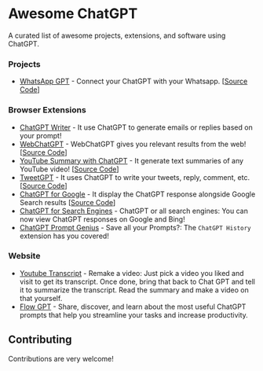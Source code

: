 # Awesome ChatGPT
A curated list of awesome projects, extensions, and software using ChatGPT.

### Projects
- [WhatsApp GPT](https://github.com/danielgross/whatsapp-gpt) - Connect your ChatGPT with your Whatsapp. [[Source Code](https://github.com/danielgross/whatsapp-gpt)]

### Browser Extensions
- [ChatGPT Writer](https://chrome.google.com/webstore/detail/chatgpt-writer-write-mail/pdnenlnelpdomajfejgapbdpmjkfpjkp) - It use ChatGPT to generate emails or replies based on your prompt!
- [WebChatGPT](https://chrome.google.com/webstore/detail/webchatgpt/lpfemeioodjbpieminkklglpmhlngfcn) - WebChatGPT gives you relevant results from the web! [[Source Code](https://github.com/qunash/chatgpt-advanced)]
- [YouTube Summary with ChatGPT](https://chrome.google.com/webstore/detail/youtube-summary-with-chat/nmmicjeknamkfloonkhhcjmomieiodli) - It generate text summaries of any YouTube video! [[Source Code](https://github.com/kazuki-sf/YouTube_Summary_with_ChatGPT)]
- [TweetGPT](https://chrome.google.com/webstore/detail/tweetgpt/lkjblpoingopdeaofcaapmeoojjjnhnc) - It uses ChatGPT to write your tweets, reply, comment, etc. [[Source Code](https://github.com/yaroslav-n/tweetGPT)]
- [ChatGPT for Google](https://chrome.google.com/webstore/detail/chatgpt-for-google/jgjaeacdkonaoafenlfkkkmbaopkbilf) - It display the ChatGPT response alongside Google Search results [[Source Code](https://github.com/wong2/chat-gpt-google-extension)]
- [ChatGPT for Search Engines](https://chrome.google.com/webstore/detail/chatgpt-for-search-engine/feeonheemodpkdckaljcjogdncpiiban) - ChatGPT or all search engines: You can now view ChatGPT responses on Google and Bing!
- [ChatGPT Prompt Genius](https://chrome.google.com/webstore/detail/chatgpt-prompt-genius/jjdnakkfjnnbbckhifcfchagnpofjffo) - Save all your Prompts?: The `ChatGPT History` extension has you covered!

### Website
- [Youtube Transcript](https://youtubetranscript.com/) - Remake a video: Just pick a video you liked and visit to get its transcript. Once done, bring that back to Chat GPT and tell it to summarize the transcript. Read the summary and make a video on that yourself.
- [Flow GPT](https://flowgpt.com/) - Share, discover, and learn about the most useful ChatGPT prompts that help you streamline your tasks and increase productivity.

## Contributing

Contributions are very welcome!
